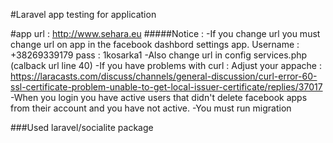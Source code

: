 #Laravel app testing for application

#app url : http://www.sehara.eu
#####Notice : 
    -If you change url you must change url on app in the facebook dashbord settings app.
    Username : +38269339179
    pass : 1kosarka1
    -Also change url in config services.php (calback url line 40)
    -If you have problems with curl : 
    Adjust your appache : 
    https://laracasts.com/discuss/channels/general-discussion/curl-error-60-ssl-certificate-problem-unable-to-get-local-issuer-certificate/replies/37017
    -When you login you have active users that didn't delete facebook apps from their account and you have not active.
    -You must run migration 

###Used  laravel/socialite package


